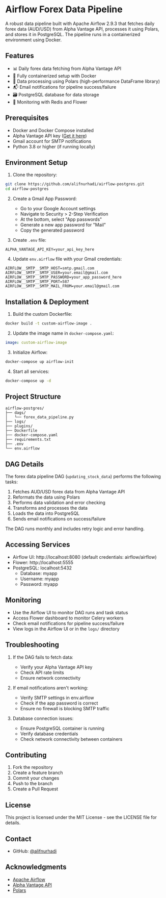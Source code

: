 # Airflow Forex Data Pipeline

A robust data pipeline built with Apache Airflow 2.9.3 that fetches daily forex data (AUD/USD) from Alpha Vantage API, processes it using Polars, and stores it in PostgreSQL. The pipeline runs in a containerized environment using Docker.

## Features

- 📊 Daily forex data fetching from Alpha Vantage API
- 🐋 Fully containerized setup with Docker
- 🔄 Data processing using Polars (high-performance DataFrame library)
- 📬 Email notifications for pipeline success/failure
- 🗃️ PostgreSQL database for data storage
- 🎯 Monitoring with Redis and Flower

## Prerequisites

- Docker and Docker Compose installed
- Alpha Vantage API key ([Get it here](https://www.alphavantage.co/support/#api-key))
- Gmail account for SMTP notifications
- Python 3.8 or higher (if running locally)

## Environment Setup

1. Clone the repository:
```bash
git clone https://github.com/alifnurhadi/airflow-postgres.git
cd airflow-postgres
```

2. Create a Gmail App Password:
   - Go to your Google Account settings
   - Navigate to Security > 2-Step Verification
   - At the bottom, select "App passwords"
   - Generate a new app password for "Mail"
   - Copy the generated password

3. Create `.env` file:
```env
ALPHA_VANTAGE_API_KEY=your_api_key_here
```

4. Update `env.airflow` file with your Gmail credentials:
```env
AIRFLOW__SMTP__SMTP_HOST=smtp.gmail.com
AIRFLOW__SMTP__SMTP_USER=your.email@gmail.com
AIRFLOW__SMTP__SMTP_PASSWORD=your_app_password_here
AIRFLOW__SMTP__SMTP_PORT=587
AIRFLOW__SMTP__SMTP_MAIL_FROM=your.email@gmail.com
```

## Installation & Deployment

1. Build the custom Dockerfile:
```bash
docker build -t custom-airflow-image .
```

2. Update the image name in `docker-compose.yaml`:
```yaml
image: custom-airflow-image
```

3. Initialize Airflow:
```bash
docker-compose up airflow-init
```

4. Start all services:
```bash
docker-compose up -d
```

## Project Structure

```
airflow-postgres/
├── dags/
│   └── forex_data_pipeline.py
├── logs/
├── plugins/
├── Dockerfile
├── docker-compose.yaml
├── requirements.txt
├── .env
└── env.airflow
```

## DAG Details

The forex data pipeline DAG (`updating_stock_data`) performs the following tasks:

1. Fetches AUD/USD forex data from Alpha Vantage API
2. Reformats the data using Polars
3. Performs data validation and error checking
4. Transforms and processes the data
5. Loads the data into PostgreSQL
6. Sends email notifications on success/failure

The DAG runs monthly and includes retry logic and error handling.

## Accessing Services

- Airflow UI: http://localhost:8080 (default credentials: airflow/airflow)
- Flower: http://localhost:5555
- PostgreSQL: localhost:5432
  - Database: myapp
  - Username: myapp
  - Password: myapp

## Monitoring

- Use the Airflow UI to monitor DAG runs and task status
- Access Flower dashboard to monitor Celery workers
- Check email notifications for pipeline success/failure
- View logs in the Airflow UI or in the `logs/` directory

## Troubleshooting

1. If the DAG fails to fetch data:
   - Verify your Alpha Vantage API key
   - Check API rate limits
   - Ensure network connectivity

2. If email notifications aren't working:
   - Verify SMTP settings in env.airflow
   - Check if the app password is correct
   - Ensure no firewall is blocking SMTP traffic

3. Database connection issues:
   - Ensure PostgreSQL container is running
   - Verify database credentials
   - Check network connectivity between containers

## Contributing

1. Fork the repository
2. Create a feature branch
3. Commit your changes
4. Push to the branch
5. Create a Pull Request

## License

This project is licensed under the MIT License - see the LICENSE file for details.

## Contact

- GitHub: [@alifnurhadi](https://github.com/alifnurhadi)

## Acknowledgments

- [Apache Airflow](https://airflow.apache.org/)
- [Alpha Vantage API](https://www.alphavantage.co/)
- [Polars](https://pola.rs/)
